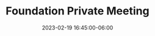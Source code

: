 ---
date: 2023-02-19 16:45:00-06:00
dates: 4:45 pm on Feb 19 2023
draft: false
durationMinutes: 180
title: Foundation Private Meeting
---